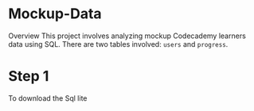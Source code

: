 # Mockup-Data

Overview
This project involves analyzing mockup Codecademy learners data using SQL. There are two tables involved: `users` and `progress`.

# Step 1
 To download the Sql lite 


